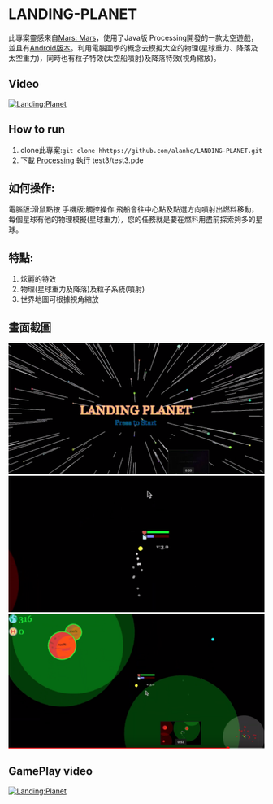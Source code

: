 LANDING-PLANET
=====
此專案靈感來自[Mars: Mars]，使用了Java版 Processing開發的一款太空遊戲，並且有[Android版本](https://github.com/alanhc/LANDING-PLANET/tree/master/phone_class)。利用電腦圖學的概念去模擬太空的物理(星球重力、降落及太空重力)，同時也有粒子特效(太空船噴射)及降落特效(視角縮放)。

[Mars: Mars]:https://www.youtube.com/watch?v=gImaYwpEc2I
## Video
[![Landing:Planet](http://img.youtube.com/vi/sISmhfmjx60/0.jpg)](https://youtu.be/sISmhfmjx60)
## How to run
1. clone此專案:`git clone hhttps://github.com/alanhc/LANDING-PLANET.git`
2. 下載 [Processing](https://processing.org/) 執行 test3/test3.pde

## 如何操作:
電腦版:滑鼠點按
手機版:觸控操作
飛船會往中心點及點選方向噴射出燃料移動，每個星球有他的物理模擬(星球重力)，您的任務就是要在燃料用盡前探索夠多的星球。

## 特點:
1. 炫麗的特效
2. 物理(星球重力及降落)及粒子系統(噴射)
3. 世界地圖可根據視角縮放

## 畫面截圖
![](img/Screen1.png)
![](img/Screen2.png)
![](img/Screen3.png)

## GamePlay video
[![Landing:Planet](http://img.youtube.com/vi/isT04Gth1wA/0.jpg)](https://youtu.be/isT04Gth1wA)
